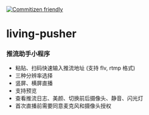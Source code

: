[![Commitizen friendly](https://img.shields.io/badge/commitizen-friendly-brightgreen.svg)](http://commitizen.github.io/cz-cli/)

# living-pusher

### 推流助手小程序

+ 粘贴、扫码快速输入推流地址 (支持 flv, rtmp 格式)
+ 三种分辨率选择
+ 竖屏、横屏直播
+ 支持预览
+ 查看推流日志、美颜、切换前后摄像头、静音、闪光灯
+ 首次直播前需要同意麦克风和摄像头授权
